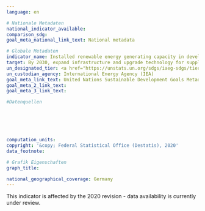 ```yaml
---
language: en

# Nationale Metadaten
national_indicator_available: 
comparison_sdg: 
goal_meta_national_link_text: National metadata

# Globale Metadaten
indicator_name: Installed renewable energy generating capacity in developing countries (in Watts per capita)
target: By 2030, expand infrastructure and upgrade technology for supplying modern and sustainable energy services for all in developing countries, in particular least developed countries, small island developing States and landlocked developing countries, in accordance with their respective programmes of support
un_designated_tier: <a href="https://unstats.un.org/sdgs/iaeg-sdgs/tier-classification/" title="Click here for more information on the UN tier classification.">Tier III</a>
un_custodian_agency: International Energy Agency (IEA)
goal_meta_link_text: United Nations Sustainable Development Goals Metadata
goal_meta_2_link_text: 
goal_meta_3_link_text: 

#Datenquellen






computation_units: 
copyright: '&copy; Federal Statistical Office (Destatis), 2020'
data_footnote: 

# Grafik Eigenschaften
graph_title: 

national_geographical_coverage: Germany
---
```


<span style="text-align: center"><i class="fa fa-exclamation-triangle" aria-hidden="true"></i> This indicator is affected by the 2020 revision - data availability is currently under review. <i class="fa fa-exclamation-triangle" aria-hidden="true"></i></span>